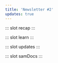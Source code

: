 ```yaml
---
title: 'Newsletter #2'
updates: true
---
```


::: slot recap
<template>
<NewsLink :tidbit="19" />
<NewsLink :pictorial="1" />
</template>
:::

::: slot learn
<template>
<NewsLink
  title="70 JavaScript Interview Questions"
  url="https://dev.to/macmacky/70-javascript-interview-questions-5gfi"
  subtext="Mark A"
  external
/>
<NewsLink
  title="Git Command Explorer"
  url="https://gitexplorer.com/"
  subtext="A cool tool to find the git command in plain English"
  external
/>
</template>
:::

::: slot updates
<template>
<news-text bold>Introduced a New Series 🎉"TLDR"</news-text>
<news-text>
I started a new series called, "TLDR" (Too Long; Didn't Read). Many of you know I always have accompanying code notes for my code tidbits. The code notes are often jammed packed. It's great because it's filled with tons of information. But the downside, it's sometimes way too much to consume. "TLDR" is a new series aim to solve this! It will be mini chunks of the code notes. It's like creating an appetizer from the main course - more easy to digest and more fun to eat 😋
</news-text>
<news-text mt>
This series is still in experimental stage, so you can only find it on my Twitter and Instagram account. Once I have a bit more of these, I'll add them to my website 👍
</news-text>
</template>
:::

::: slot samDocs
<template>
<news-text quote mb>
Focus on the fundamentals
</news-text>
<news-text>
A turning point in my career when I finally feel like I am an actual developer was when I started understanding the fundamentals. How I discovered this is quite embarrassing 😖
</news-text>
<news-text mt>
My first tech job was a web developer where I just build out websites. After doing that for a few years, I wanted to advance my career and become a front end developer. There was an opportunity within the existing company at the time, I applied and fortunately got it.
</news-text>
<news-text mt>
For the first time, I was finally getting assigned tickets and looking into problems. Previously as a web developer, all I did was build out websites based on mockups. My first ticket involved to debug something that was broken in our app. I don't remember the details, all I remembered was that I couldn't solve it. I spun my wheels for a few days because I was so embarrassed to ask for help.
</news-text>
<news-text mt>
Finally, I got a senior developer to pair up with me. The problem turned out to be a conditional checking for all falsy values instead of capturing a specific value. Great, problem solved and the ticket was closed. You think I should be feeling great right. NO! Because I didn't even understand what falsy values meant in JavaScript. I was unable to debug the problem because I never took the time to understand how JavaScript works, I didn't know the fundamentals. I was creating an array using a standard `=` and not understanding why the original array was mutated  --  I didn't know arrays were reference values 🤦‍♀️
</news-text>
<news-text mt>
After a series of embarrassments, I decided no more! My company at the time had a Pluralsight team account so I had access to a lot of amazing content. It's where I discovered Kyle Simpson. Watching his videos changed my development career.
</news-text>
<news-text mt>
Once I started understanding the fundamentals, things started to make sense. I finally understand the "why" of things. And when you understand the "why", then you can attempt to implement better solutions or how to fix things when it's broken. I think it's one of the reasons why I focus on the fundamentals in my tidbits. Because if you want to become a better programmer, you have to know the fundamentals!
</news-text>
</template>
:::
